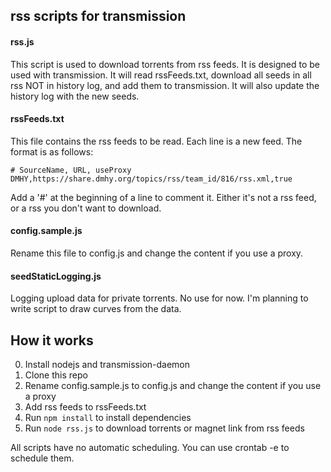 ## rss scripts for transmission 

#### rss.js

This script is used to download torrents from rss feeds. It is designed to be used with transmission. It will read rssFeeds.txt, download all seeds in all rss NOT in history log, and add them to transmission. It will also update the history log with the new seeds.

#### rssFeeds.txt

This file contains the rss feeds to be read. Each line is a new feed. The format is as follows:
```
# SourceName, URL, useProxy
DMHY,https://share.dmhy.org/topics/rss/team_id/816/rss.xml,true
```
Add a '#' at the beginning of a line to comment it. Either it's not a rss feed, or a rss you don't want to download.

#### config.sample.js

Rename this file to config.js and change the content if you use a proxy.

#### seedStaticLogging.js

Logging upload data for private torrents. No use for now. I'm planning to write script to draw curves from the data.

## How it works

0. Install nodejs and transmission-daemon
1. Clone this repo
2. Rename config.sample.js to config.js and change the content if you use a proxy
3. Add rss feeds to rssFeeds.txt
4. Run `npm install` to install dependencies
5. Run `node rss.js` to download torrents or magnet link from rss feeds

All scripts have no automatic scheduling. You can use crontab -e to schedule them.